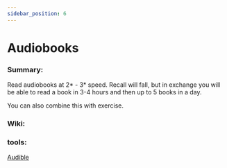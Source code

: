 ```yaml
---
sidebar_position: 6
---
```


# Audiobooks

### Summary: 

Read audiobooks at 2* - 3* speed. Recall will fall, but 
in exchange you will be able to read a book in 3-4 hours
and then up to 5 books in a day.

You can also combine this with exercise.


### Wiki:


### tools:

[Audible](https://www.audible.co.uk/)
